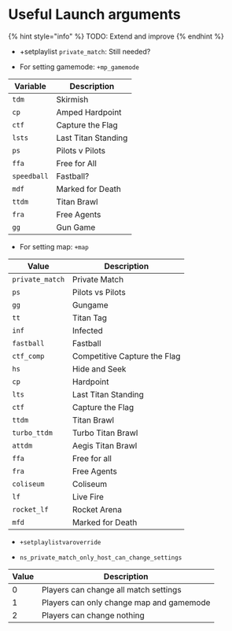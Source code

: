 # Useful Launch arguments

{% hint style="info" %}
TODO: Extend and improve
{% endhint %}

* +setplaylist `private_match`: Still needed?

* For setting gamemode: `+mp_gamemode`

| Variable    | Description         |
|-------------|---------------------|
| `tdm`       | Skirmish            |
| `cp`        | Amped Hardpoint     |
| `ctf`       | Capture the Flag    |
| `lsts`      | Last Titan Standing |
| `ps`        | Pilots v Pilots     |
| `ffa`       | Free for All        |
| `speedball` | Fastball?           |
| `mdf`       | Marked for Death    |
| `ttdm`      | Titan Brawl         |
| `fra`       | Free Agents         |
| `gg`        | Gun Game            |

* For setting map: `+map`

| Value           | Description                  |
|-----------------|------------------------------|
| `private_match` | Private Match                |
| `ps`            | Pilots vs Pilots             |
| `gg`            | Gungame                      |
| `tt`            | Titan Tag                    |
| `inf`           | Infected                     |
| `fastball`      | Fastball                     |
| `ctf_comp`      | Competitive Capture the Flag |
| `hs`            | Hide and Seek                |
| `cp`            | Hardpoint                    |
| `lts`           | Last Titan Standing          |
| `ctf`           | Capture the Flag             |
| `ttdm`          | Titan Brawl                  |
| `turbo_ttdm`    | Turbo Titan Brawl            |
| `attdm`         | Aegis Titan Brawl            |
| `ffa`           | Free for all                 |
| `fra`           | Free Agents                  |
| `coliseum`      | Coliseum                     |
| `lf`            | Live Fire                    |
| `rocket_lf`     | Rocket Arena                 |
| `mfd`           | Marked for Death             |

* `+setplaylistvaroverride`

* `ns_private_match_only_host_can_change_settings`

| Value | Description                              |
|-------|------------------------------------------|
| 0     | Players can change all match settings    |
| 1     | Players can only change map and gamemode |
| 2     | Players can change nothing               |

